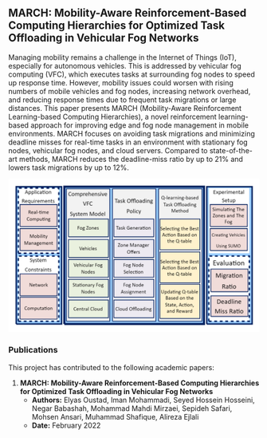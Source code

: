 ## MARCH: Mobility-Aware Reinforcement-Based Computing Hierarchies for Optimized Task Offloading in Vehicular Fog Networks

Managing mobility remains a challenge in the Internet of Things (IoT), especially for autonomous vehicles. This is addressed by vehicular fog computing (VFC), which executes tasks at surrounding fog nodes to speed up response time. However, mobility issues could worsen with rising numbers of mobile vehicles and fog nodes, increasing network overhead, and reducing response times due to frequent task migrations or large distances. This paper presents MARCH (Mobility-Aware Reinforcement Learning-based Computing Hierarchies), a novel reinforcement learning-based approach for improving edge and fog node management in mobile environments. MARCH focuses on avoiding task migrations and minimizing deadline misses for real-time tasks in an environment with stationary fog nodes, vehicular fog nodes, and cloud servers. Compared to state-of-the-art methods, MARCH reduces the deadline-miss ratio by up to 21% and lowers task migrations by up to 12%.

<div align="center">
  <img 
    style="width: 700px;"
    src="https://github.com/CloudFogEdge/.github/blob/main/CloudFogEdge.jpg">
</div>

### Publications

This project has contributed to the following academic papers:

1. **MARCH: Mobility-Aware Reinforcement-Based Computing Hierarchies for Optimized Task Offloading in Vehicular Fog Networks**
   - **Authors:** Elyas Oustad, Iman Mohammadi, Seyed Hossein Hosseini, Negar Babashah, Mohammad Mahdi Mirzaei, Sepideh Safari, Mohsen Ansari, Muhammad Shafique, Alireza Ejlali
   - **Date:** February 2022
